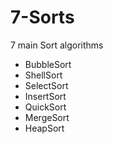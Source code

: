 # 7-Sorts
7 main Sort algorithms

- BubbleSort
- ShellSort
- SelectSort
- InsertSort
- QuickSort
- MergeSort
- HeapSort
